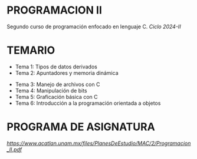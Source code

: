 # PROGRAMACION II
Segundo curso de programación enfocado en lenguaje C.
_Ciclo 2024-II_ 

# TEMARIO


 * Tema 1: Tipos de datos derivados 
 * Tema 2: Apuntadores y memoria dinámica 
 - Tema 3: Manejo de archivos con C 
 - Tema 4: Manipulación de bits 
 - Tema 5: Graficación básica con C 
 - Tema 6: Introducción a la programación orientada a objetos 

# PROGRAMA DE ASIGNATURA
_https://www.acatlan.unam.mx/files/PlanesDeEstudio/MAC/2/Programacion_II.pdf_

